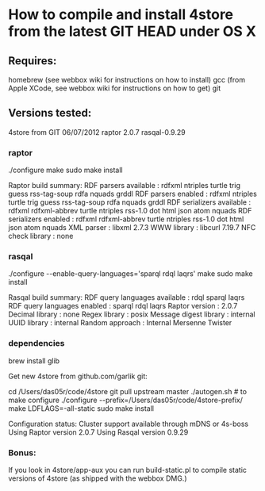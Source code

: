 # How to compile and install 4store from the latest GIT HEAD under OS X

## Requires:

homebrew (see webbox wiki for instructions on how to install)
gcc (from Apple XCode, see webbox wiki for instructions on how to get)
git

## Versions tested:

4store from GIT 06/07/2012
raptor 2.0.7
rasqal-0.9.29

### raptor

  ./configure
  make
  sudo make install

  Raptor build summary:
    RDF parsers available     : rdfxml ntriples turtle trig guess rss-tag-soup rdfa nquads grddl
    RDF parsers enabled       : rdfxml ntriples turtle trig guess rss-tag-soup rdfa nquads grddl
    RDF serializers available : rdfxml rdfxml-abbrev turtle ntriples rss-1.0 dot html json atom nquads
    RDF serializers enabled   : rdfxml rdfxml-abbrev turtle ntriples rss-1.0 dot html json atom nquads
    XML parser                : libxml 2.7.3
    WWW library               : libcurl 7.19.7
    NFC check library         : none

### rasqal

  ./configure --enable-query-languages='sparql rdql laqrs'
  make
  sudo make install

  Rasqal build summary:
    RDF query languages available : rdql sparql laqrs
    RDF query languages enabled   : sparql rdql laqrs
    Raptor version                : 2.0.7
    Decimal library               : none
    Regex library                 : posix
    Message digest library        : internal
    UUID library                  : internal
    Random approach               : Internal Mersenne Twister

### dependencies

  brew install glib

Get new 4store from github.com/garlik git:

  cd /Users/das05r/code/4store
  git pull upstream master
  ./autogen.sh      # to make configure 
  ./configure --prefix=/Users/das05r/code/4store-prefix/
  make LDFLAGS=-all-static
  sudo make install


  Configuration status:
    Cluster support available through mDNS or 4s-boss
    Using Raptor version 2.0.7
    Using Rasqal version 0.9.29

### Bonus:

If you look in 4store/app-aux you can run build-static.pl to compile static versions of 4store (as shipped with the webbox DMG.)
